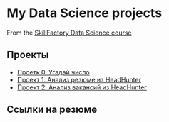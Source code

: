 # My Data Science projects

From the [SkillFactory Data Science course](https://skillfactory.team/by/data-scientist-pro)

## Проекты

* [Проетк 0. Угадай число](https://github.com/MSvyatoslavB/DS_Projects/tree/master/project_0)
* [Проект 1. Анализ резюме из HeadHunter](https://github.com/MSvyatoslavB/DS_Projects/tree/master/project_1)
* [Проект 2. Анализ вакансий из HeadHunter](https://github.com/MSvyatoslavB/DS_Projects/tree/master/project_2)

## Ссылки на резюме